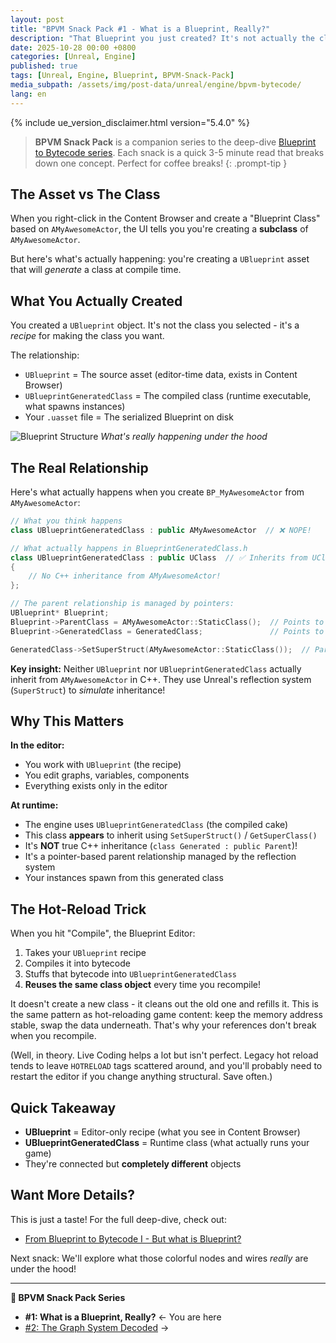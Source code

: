 ```yaml
---
layout: post
title: "BPVM Snack Pack #1 - What is a Blueprint, Really?"
description: "That Blueprint you just created? It's not actually the class. It's more like a recipe. Here's the real structure behind it."
date: 2025-10-28 00:00 +0800
categories: [Unreal, Engine]
published: true
tags: [Unreal, Engine, Blueprint, BPVM-Snack-Pack]
media_subpath: /assets/img/post-data/unreal/engine/bpvm-bytecode/
lang: en
---
```


{% include ue_version_disclaimer.html version="5.4.0" %}

> **BPVM Snack Pack** is a companion series to the deep-dive [Blueprint to Bytecode series](/posts/bpvm-bytecode-I/). Each snack is a quick 3-5 minute read that breaks down one concept. Perfect for coffee breaks!
{: .prompt-tip }

## The Asset vs The Class

When you right-click in the Content Browser and create a "Blueprint Class" based on `AMyAwesomeActor`, the UI tells you you're creating a **subclass** of `AMyAwesomeActor`.

But here's what's actually happening: you're creating a `UBlueprint` asset that will *generate* a class at compile time.

## What You Actually Created

You created a `UBlueprint` object. It's not the class you selected - it's a *recipe* for making the class you want.

The relationship:
- `UBlueprint` = The source asset (editor-time data, exists in Content Browser)
- `UBlueprintGeneratedClass` = The compiled class (runtime executable, what spawns instances)
- Your `.uasset` file = The serialized Blueprint on disk

![Blueprint Structure](bytecode_blueprintstructure.png)
_What's really happening under the hood_

## The Real Relationship

Here's what actually happens when you create `BP_MyAwesomeActor` from `AMyAwesomeActor`:

```cpp
// What you think happens
class UBlueprintGeneratedClass : public AMyAwesomeActor  // ❌ NOPE!

// What actually happens in BlueprintGeneratedClass.h
class UBlueprintGeneratedClass : public UClass  // ✅ Inherits from UClass!
{
    // No C++ inheritance from AMyAwesomeActor!
};

// The parent relationship is managed by pointers:
UBlueprint* Blueprint;
Blueprint->ParentClass = AMyAwesomeActor::StaticClass();  // Points to parent
Blueprint->GeneratedClass = GeneratedClass;               // Points to generated

GeneratedClass->SetSuperStruct(AMyAwesomeActor::StaticClass());  // Parent relationship!
```

**Key insight:** Neither `UBlueprint` nor `UBlueprintGeneratedClass` actually inherit from `AMyAwesomeActor` in C++. They use Unreal's reflection system (`SuperStruct`) to *simulate* inheritance!

## Why This Matters

**In the editor:**
- You work with `UBlueprint` (the recipe)
- You edit graphs, variables, components
- Everything exists only in the editor

**At runtime:**
- The engine uses `UBlueprintGeneratedClass` (the compiled cake)
- This class **appears** to inherit using `SetSuperStruct()` / `GetSuperClass()`
- It's **NOT** true C++ inheritance (`class Generated : public Parent`)!
- It's a pointer-based parent relationship managed by the reflection system
- Your instances spawn from this generated class

## The Hot-Reload Trick

When you hit "Compile", the Blueprint Editor:
1. Takes your `UBlueprint` recipe
2. Compiles it into bytecode
3. Stuffs that bytecode into `UBlueprintGeneratedClass`
4. **Reuses the same class object** every time you recompile!

It doesn't create a new class - it cleans out the old one and refills it. This is the same pattern as hot-reloading game content: keep the memory address stable, swap the data underneath. That's why your references don't break when you recompile.

(Well, in theory. Live Coding helps a lot but isn't perfect. Legacy hot reload tends to leave `HOTRELOAD` tags scattered around, and you'll probably need to restart the editor if you change anything structural. Save often.)

## Quick Takeaway

- **UBlueprint** = Editor-only recipe (what you see in Content Browser)
- **UBlueprintGeneratedClass** = Runtime class (what actually runs your game)
- They're connected but **completely different** objects

## Want More Details?

This is just a taste! For the full deep-dive, check out:
- [From Blueprint to Bytecode I - But what is Blueprint?](/posts/bpvm-bytecode-I/#ublueprint)

Next snack: We'll explore what those colorful nodes and wires *really* are under the hood!

---

**🍿 BPVM Snack Pack Series**
- **#1: What is a Blueprint, Really?** ← You are here
- [#2: The Graph System Decoded](/posts/bpvm-snack-02-graph-system/) →
